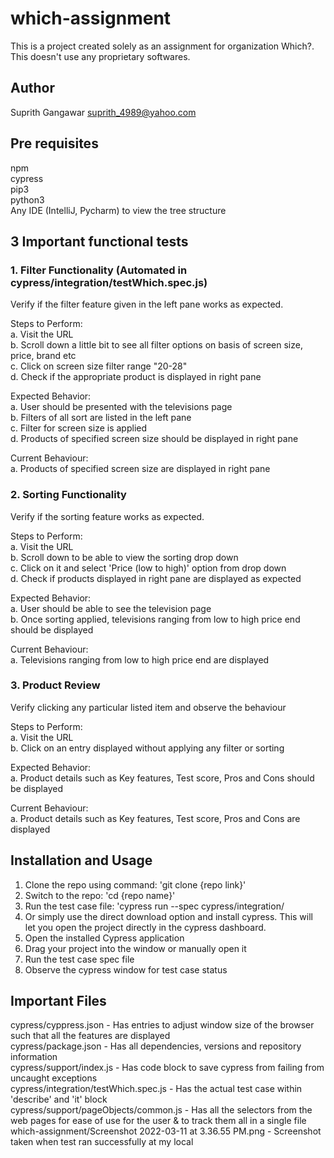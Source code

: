 # which-assignment
This is a project created solely as an assignment for organization Which?. This doesn't use any proprietary softwares.

## Author
Suprith Gangawar <suprith_4989@yahoo.com>

## Pre requisites
npm <br/>
cypress <br/>
pip3 <br/>
python3 <br/>
Any IDE (IntelliJ, Pycharm) to view the tree structure <br/>

## 3 Important functional tests
### 1. Filter Functionality (Automated in cypress/integration/testWhich.spec.js)

Verify if the filter feature given in the left pane works as expected. <br/>

Steps to Perform: <br/>
a. Visit the URL <br/>
b. Scroll down a little bit to see all filter options on basis of screen size, price, brand etc <br/>
c. Click on screen size filter range "20-28" <br/>
d. Check if the appropriate product is displayed in right pane <br/>

Expected Behavior: <br/>
a. User should be presented with the televisions page <br/>
b. Filters of all sort are listed in the left pane <br/>
c. Filter for screen size is applied <br/>
d. Products of specified screen size should be displayed in right pane

Current Behaviour: <br/>
a. Products of specified screen size are displayed in right pane

### 2. Sorting Functionality

Verify if the sorting feature works as expected. <br/>

Steps to Perform: <br/>
a. Visit the URL <br/>
b. Scroll down to be able to view the sorting drop down <br/>
c. Click on it and select 'Price (low to high)' option from drop down <br/>
d. Check if products displayed in right pane are displayed as expected <br/>

Expected Behavior: <br/>
a. User should be able to see the television page <br/>
b. Once sorting applied, televisions ranging from low to high price end should be displayed

Current Behaviour: <br/>
a. Televisions ranging from low to high price end are displayed

### 3. Product Review

Verify clicking any particular listed item and observe the behaviour <br/>

Steps to Perform: <br/>
a. Visit the URL <br/>
b. Click on an entry displayed without applying any filter or sorting

Expected Behavior:
<br/>
a. Product details such as Key features, Test score, Pros and Cons should be displayed

Current Behaviour:
<br/>
a. Product details such as Key features, Test score, Pros and Cons are displayed

## Installation and Usage
1. Clone the repo using command: 'git clone {repo link}'
2. Switch to the repo: 'cd {repo name}'
3. Run the test case file: 'cypress run --spec cypress/integration/<spec file name>
4. Or simply use the direct download option and install cypress. This will let you open the project directly in the cypress dashboard.
5. Open the installed Cypress application
6. Drag your project into the window or manually open it
7. Run the test case spec file
8. Observe the cypress window for test case status


## Important Files
cypress/cyppress.json - Has entries to adjust window size of the browser such that all the features are displayed </br>
cypress/package.json - Has all dependencies, versions and repository information </br>
cypress/support/index.js - Has code block to save cypress from failing from uncaught exceptions </br>
cypress/integration/testWhich.spec.js - Has the actual test case within 'describe' and 'it' block </br>
cypress/support/pageObjects/common.js - Has all the selectors from the web pages for ease of use for the user & to track them all in a single file </br>
which-assignment/Screenshot 2022-03-11 at 3.36.55 PM.png - Screenshot taken when test ran successfully at my local
